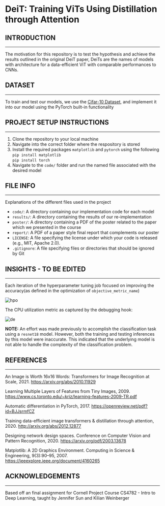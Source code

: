 # DeiT: Training ViTs Using Distillation through Attention

## INTRODUCTION
-----------------------------------------------------------------------------------------------------

The motivation for this repository is to test the hypothesis and achieve the results outlined in the original DeiT paper, DeiTs are the names of models with architecture for a data-efficient ViT with comparable performances to CNNs. 

## DATASET
-----------------------------------------------------------------------------------------------------
To train and test our models, we use the [Cifar-10 Dataset](https://www.cs.toronto.edu/~kriz/cifar.html ), and implement it into our model using the PyTorch built-in functionality

## PROJECT SETUP INSTRUCTIONS
-----------------------------------------------------------------------------------------------------

1) Clone the repository to your local machine
2) Navigate into the correct folder where the respository is stored
3) Install the required packages `matplotlib` and  `pytorch` using the following <br/>
   `pip install matplotlib` <br/>
   `pip install torch` 
4) Navigate to the `code/` folder and run the named file associated with the desired model 

## FILE INFO
-----------------------------------------------------------------------------------------------------

Explanations of the different files used in the project
* `code/`: A directory containing our implementation code for each model 
* `results/`: A directory containing the results of our re-implementation
* `poster/`: A directory containing a PDF of the poster related to the paper which we presented in the course
* `report/`: A PDF of a paper style final report that complements our poster
* `LICENSE`: A file specifying the license under which your code is released (e.g., MIT,
Apache 2.0).
* `.gitignore`: A file specifying files or directories that should be ignored by Git

    
## INSIGHTS - TO BE EDITED
-----------------------------------------------------------------------------------------------------
Each iteration of the hyperparameter tuning job focused on improving the accuracy(as defined in the optimization of `objective_metric_name`)

![hpo](images/Status%20of%20hyperparameter%20Tuning%20Jobs.png)

The CPU utilization metric as captured by the debugging hook:

![de](images/CPU%20Utilization.png)


**NOTE:** An effort was made previously to accomplish the classification task using a `resnet18` model. However, both the training and testing inferences by this model were inaccurate. This indicated that the underlying model is not able to handle the complexity of the classification problem.



## REFERENCES
-----------------------------------------------------------------------------------------------------
An Image is Worth 16x16 Words: Transformers for Image Recognition at Scale, 2021. https://arxiv.org/abs/2010.11929

Learning Multiple Layers of Features from Tiny Images, 2009. https://www.cs.toronto.edu/~kriz/learning-features-2009-TR.pdf 

Automatic differentiation in PyTorch, 2017. https://openreview.net/pdf?id=BJJsrmfCZ

Training data-efficient image transformers & distillation through attention, 2020. http://arxiv.org/abs/2012.12877  

Designing network design spaces. Conference on Computer Vision and Pattern Recognition, 2020. https://arxiv.org/pdf/2003.13678

Matplotlib: A 2D Graphics Environment. Computing in Science & Engineering, 9(3):90–95, 2007. https://ieeexplore.ieee.org/document/4160265


## ACKNOWLEDGEMENTS
-----------------------------------------------------------------------------------------------------

Based off an final assignment for Cornell Project Course CS4782 - Intro to Deep Learning, taught by Jennifer Sun and Kilian Weinberger 
